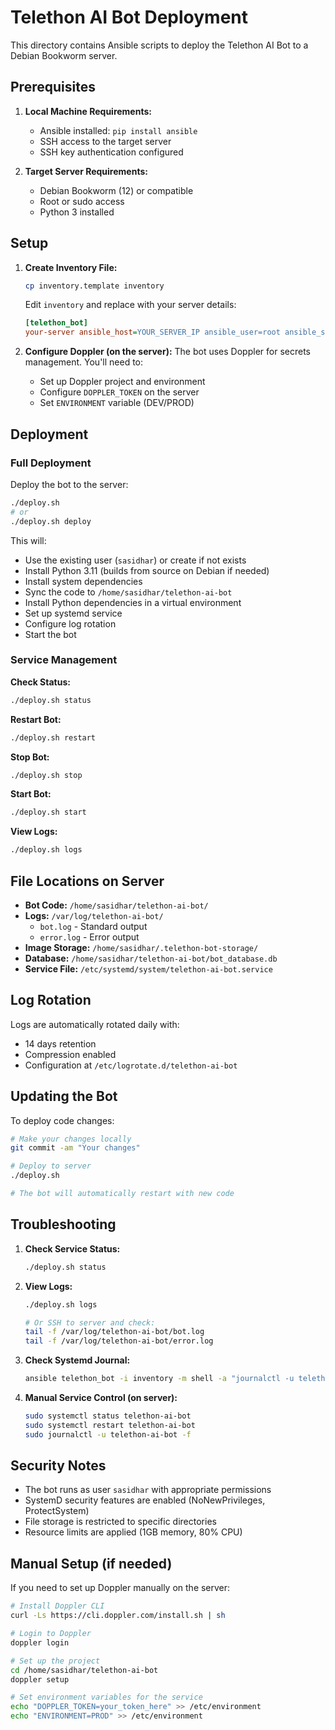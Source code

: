 # Telethon AI Bot Deployment

This directory contains Ansible scripts to deploy the Telethon AI Bot to a Debian Bookworm server.

## Prerequisites

1. **Local Machine Requirements:**
   - Ansible installed: `pip install ansible`
   - SSH access to the target server
   - SSH key authentication configured

2. **Target Server Requirements:**
   - Debian Bookworm (12) or compatible
   - Root or sudo access
   - Python 3 installed

## Setup

1. **Create Inventory File:**
   ```bash
   cp inventory.template inventory
   ```
   
   Edit `inventory` and replace with your server details:
   ```ini
   [telethon_bot]
   your-server ansible_host=YOUR_SERVER_IP ansible_user=root ansible_ssh_private_key_file=~/.ssh/id_rsa
   ```

2. **Configure Doppler (on the server):**
   The bot uses Doppler for secrets management. You'll need to:
   - Set up Doppler project and environment
   - Configure `DOPPLER_TOKEN` on the server
   - Set `ENVIRONMENT` variable (DEV/PROD)

## Deployment

### Full Deployment
Deploy the bot to the server:
```bash
./deploy.sh
# or
./deploy.sh deploy
```

This will:
- Use the existing user (`sasidhar`) or create if not exists
- Install Python 3.11 (builds from source on Debian if needed)
- Install system dependencies
- Sync the code to `/home/sasidhar/telethon-ai-bot`
- Install Python dependencies in a virtual environment
- Set up systemd service
- Configure log rotation
- Start the bot

### Service Management

**Check Status:**
```bash
./deploy.sh status
```

**Restart Bot:**
```bash
./deploy.sh restart
```

**Stop Bot:**
```bash
./deploy.sh stop
```

**Start Bot:**
```bash
./deploy.sh start
```

**View Logs:**
```bash
./deploy.sh logs
```

## File Locations on Server

- **Bot Code:** `/home/sasidhar/telethon-ai-bot/`
- **Logs:** `/var/log/telethon-ai-bot/`
  - `bot.log` - Standard output
  - `error.log` - Error output
- **Image Storage:** `/home/sasidhar/.telethon-bot-storage/`
- **Database:** `/home/sasidhar/telethon-ai-bot/bot_database.db`
- **Service File:** `/etc/systemd/system/telethon-ai-bot.service`

## Log Rotation

Logs are automatically rotated daily with:
- 14 days retention
- Compression enabled
- Configuration at `/etc/logrotate.d/telethon-ai-bot`

## Updating the Bot

To deploy code changes:
```bash
# Make your changes locally
git commit -am "Your changes"

# Deploy to server
./deploy.sh

# The bot will automatically restart with new code
```

## Troubleshooting

1. **Check Service Status:**
   ```bash
   ./deploy.sh status
   ```

2. **View Logs:**
   ```bash
   ./deploy.sh logs
   
   # Or SSH to server and check:
   tail -f /var/log/telethon-ai-bot/bot.log
   tail -f /var/log/telethon-ai-bot/error.log
   ```

3. **Check Systemd Journal:**
   ```bash
   ansible telethon_bot -i inventory -m shell -a "journalctl -u telethon-ai-bot -n 50" --become
   ```

4. **Manual Service Control (on server):**
   ```bash
   sudo systemctl status telethon-ai-bot
   sudo systemctl restart telethon-ai-bot
   sudo journalctl -u telethon-ai-bot -f
   ```

## Security Notes

- The bot runs as user `sasidhar` with appropriate permissions
- SystemD security features are enabled (NoNewPrivileges, ProtectSystem)
- File storage is restricted to specific directories
- Resource limits are applied (1GB memory, 80% CPU)

## Manual Setup (if needed)

If you need to set up Doppler manually on the server:
```bash
# Install Doppler CLI
curl -Ls https://cli.doppler.com/install.sh | sh

# Login to Doppler
doppler login

# Set up the project
cd /home/sasidhar/telethon-ai-bot
doppler setup

# Set environment variables for the service
echo "DOPPLER_TOKEN=your_token_here" >> /etc/environment
echo "ENVIRONMENT=PROD" >> /etc/environment